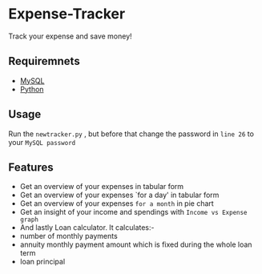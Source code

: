 # Expense-Tracker
Track your expense and save money!
## Requiremnets
* [MySQL](https://www.mysql.com/downloads/)
* [Python](https://www.python.org/downloads/)
## Usage
Run the `newtracker.py` , but before that change the password in `line 26` to your `MySQL password`
## Features
- Get an overview of your expenses in tabular form
- Get an overview of your expenses `for a day' in tabular form
- Get an overview of your expenses `for a month` in pie chart
- Get an insight of your income and spendings with `Income vs Expense graph`
- And lastly Loan calculator. It calculates:-
 - number of monthly payments
 - annuity monthly payment amount which is fixed during the whole loan term
 - loan principal
